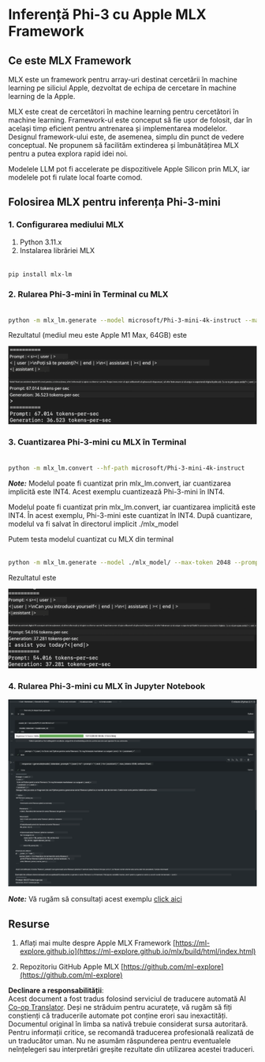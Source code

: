 <!--
CO_OP_TRANSLATOR_METADATA:
{
  "original_hash": "dcb656f3d206fc4968e236deec5d4384",
  "translation_date": "2025-05-09T22:33:39+00:00",
  "source_file": "md/03.FineTuning/03.Inference/MLX_Inference.md",
  "language_code": "ro"
}
-->
# **Inferență Phi-3 cu Apple MLX Framework**

## **Ce este MLX Framework**

MLX este un framework pentru array-uri destinat cercetării în machine learning pe siliciul Apple, dezvoltat de echipa de cercetare în machine learning de la Apple.

MLX este creat de cercetători în machine learning pentru cercetători în machine learning. Framework-ul este conceput să fie ușor de folosit, dar în același timp eficient pentru antrenarea și implementarea modelelor. Designul framework-ului este, de asemenea, simplu din punct de vedere conceptual. Ne propunem să facilităm extinderea și îmbunătățirea MLX pentru a putea explora rapid idei noi.

Modelele LLM pot fi accelerate pe dispozitivele Apple Silicon prin MLX, iar modelele pot fi rulate local foarte comod.

## **Folosirea MLX pentru inferența Phi-3-mini**

### **1. Configurarea mediului MLX**

1. Python 3.11.x  
2. Instalarea librăriei MLX


```bash

pip install mlx-lm

```

### **2. Rularea Phi-3-mini în Terminal cu MLX**


```bash

python -m mlx_lm.generate --model microsoft/Phi-3-mini-4k-instruct --max-token 2048 --prompt  "<|user|>\nCan you introduce yourself<|end|>\n<|assistant|>"

```

Rezultatul (mediul meu este Apple M1 Max, 64GB) este

![Terminal](../../../../../translated_images/01.0d0f100b646a4e4c4f1cd36c1a05727cd27f1e696ed642c06cf6e2c9bbf425a4.ro.png)

### **3. Cuantizarea Phi-3-mini cu MLX în Terminal**


```bash

python -m mlx_lm.convert --hf-path microsoft/Phi-3-mini-4k-instruct

```

***Note:*** Modelul poate fi cuantizat prin mlx_lm.convert, iar cuantizarea implicită este INT4. Acest exemplu cuantizează Phi-3-mini în INT4.

Modelul poate fi cuantizat prin mlx_lm.convert, iar cuantizarea implicită este INT4. În acest exemplu, Phi-3-mini este cuantizat în INT4. După cuantizare, modelul va fi salvat în directorul implicit ./mlx_model

Putem testa modelul cuantizat cu MLX din terminal


```bash

python -m mlx_lm.generate --model ./mlx_model/ --max-token 2048 --prompt  "<|user|>\nCan you introduce yourself<|end|>\n<|assistant|>"

```

Rezultatul este

![INT4](../../../../../translated_images/02.04e0be1f18a90a58ad47e0c9d9084ac94d0f1a8c02fa707d04dd2dfc7e9117c6.ro.png)


### **4. Rularea Phi-3-mini cu MLX în Jupyter Notebook**


![Notebook](../../../../../translated_images/03.0cf0092fe143357656bb5a7bc6427c41d8528d772d38a82d0b2693e2a3eeb16e.ro.png)

***Note:*** Vă rugăm să consultați acest exemplu [click aici](../../../../../code/03.Inference/MLX/MLX_DEMO.ipynb)


## **Resurse**

1. Aflați mai multe despre Apple MLX Framework [https://ml-explore.github.io](https://ml-explore.github.io/mlx/build/html/index.html)

2. Repozitoriu GitHub Apple MLX [https://github.com/ml-explore](https://github.com/ml-explore)

**Declinare a responsabilității**:  
Acest document a fost tradus folosind serviciul de traducere automată AI [Co-op Translator](https://github.com/Azure/co-op-translator). Deși ne străduim pentru acuratețe, vă rugăm să fiți conștienți că traducerile automate pot conține erori sau inexactități. Documentul original în limba sa nativă trebuie considerat sursa autoritară. Pentru informații critice, se recomandă traducerea profesională realizată de un traducător uman. Nu ne asumăm răspunderea pentru eventualele neînțelegeri sau interpretări greșite rezultate din utilizarea acestei traduceri.